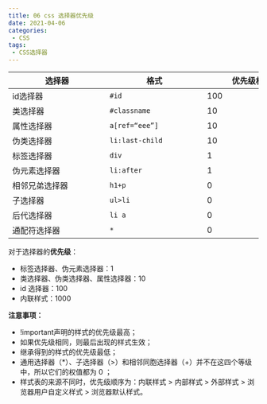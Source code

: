 ```yaml
---
title: 06 css 选择器优先级
date: 2021-04-06
categories: 
 - CSS
tags:
 - CSS选择器
---
```


| <span style="display:inline-block;width:180px">**选择器** </span>    | <span style="display:inline-block;width:180px">**格式**   </span>   | <span style="display:inline-block;width:180px">**优先级权重**</span> |
| -------------- | ------------- | -------------- |
| id选择器       | `#id`           | 100            |
| 类选择器       | `#classname`    | 10             |
| 属性选择器     | `a[ref=“eee”]`  | 10             |
| 伪类选择器     | `li:last-child` | 10             |
| 标签选择器     | `div`           | 1              |
| 伪元素选择器   | `li:after `     | 1              |
| 相邻兄弟选择器 | `h1+p  `        | 0              |
| 子选择器       | `ul>li `        | 0              |
| 后代选择器     | `li a `         | 0              |
| 通配符选择器   | `*`             | 0              |

对于选择器的**优先级**：

- 标签选择器、伪元素选择器：1
- 类选择器、伪类选择器、属性选择器：10
- id 选择器：100
- 内联样式：1000

**注意事项：**

- !important声明的样式的优先级最高；
- 如果优先级相同，则最后出现的样式生效；
- 继承得到的样式的优先级最低；
- 通用选择器（*）、子选择器（>）和相邻同胞选择器（+）并不在这四个等级中，所以它们的权值都为 0 ；
- 样式表的来源不同时，优先级顺序为：内联样式 > 内部样式 > 外部样式 > 浏览器用户自定义样式 > 浏览器默认样式。

